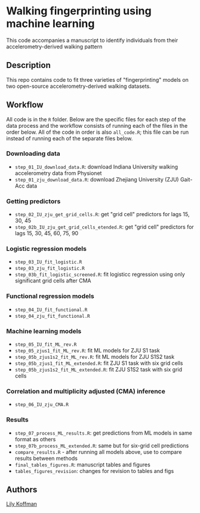 # Walking fingerprinting using machine learning 

This code accompanies a manuscript to identify individuals from their accelerometry-derived walking pattern

## Description

This repo contains code to fit three varieties of "fingerprinting" models on two open-source accelerometry-derived walking datasets. 

## Workflow

All code is in the `R` folder. Below are the specific files for each step of the data process and the workflow consists of running each of the files in the order below. All of the code in order is also `all_code.R`; this file can be run instead of running each of the separate files below. 

### Downloading data

* `step_01_IU_download_data.R`: download Indiana University walking accelerometry data from Physionet
* `step_01_zju_download_data.R`: download Zhejiang University (ZJU) Gait-Acc data

### Getting predictors 
* `step_02_IU_zju_get_grid_cells.R`: get "grid cell" predictors for lags 15, 30, 45 
* `step_02b_IU_zju_get_grid_cells_etended.R`: get "grid cell" predictors for lags 15, 30, 45, 60, 75, 90

### Logistic regression models 
* `step_03_IU_fit_logistic.R`
* `step_03_zju_fit_logistic.R`
* `step_03b_fit_logistic_screened.R`: fit logisticc regression using only significant grid cells after CMA 

### Functional regression models 
* `step_04_IU_fit_functional.R`
* `step_04_zju_fit_functional.R`

### Machine learning models 
* `step_05_IU_fit_ML_rev.R`
* `step_05_zjus1_fit_ML_rev.R`: fit ML models for ZJU S1 task 
* `step_05b_zjus1s2_fit_ML_rev.R`: fit ML models for ZJU S1S2 task
* `step_05b_zjus1_fit_ML_extended.R`: fit ZJU S1 task with six grid cells
* `step_05b_zjus1s2_fit_ML_extended.R`: fit ZJU S1S2 task with six grid cells 

### Correlation and multiplicity adjusted (CMA) inference
* `step_06_IU_zju_CMA.R`

### Results
* `step_07_process_ML_results.R`: get predictions from ML models in same format as others
* `step_07b_process_ML_extended.R`: same but for six-grid cell predictions
* `compare_results.R` - after running all models above, use to compare results between methods
* `final_tables_figures.R`: manuscript tables and figures
* `tables_figures_revision`: changes for revision to tables and figs 


## Authors

<a href="mailto:lkoffma2@jh.edu"> Lily Koffman </a>
